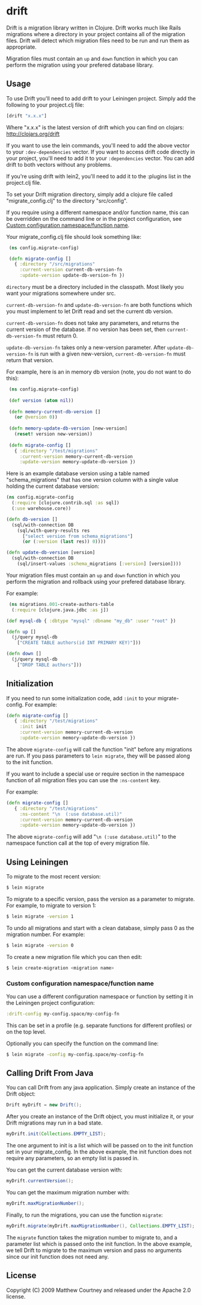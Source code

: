 # drift

Drift is a migration library written in Clojure. Drift works much like
Rails migrations where a directory in your project contains all of the
migration files. Drift will detect which migration files need to be
run and run them as appropriate.

Migration files must contain an `up` and `down` function in which you can
perform the migration using your prefered database library.

## Usage

To use Drift you'll need to add drift to your Leiningen
project. Simply add the following to your project.clj file:

```clojure
[drift "x.x.x"]
```

Where "x.x.x" is the latest version of drift which you can find on
clojars: http://clojars.org/drift

If you want to use the lein commands, you'll need to add the above
vector to your `:dev-dependencies` vector. If you want to access drift
code directly in your project, you'll need to add it to your
`:dependencies` vector. You can add drift to both vectors without any
problems.

If you're using drift with lein2, you'll need to add it to the :plugins list in the project.clj file.

To set your Drift migration directory, simply add a clojure file
called "migrate_config.clj" to the directory "src/config".

If you require using a different namespace and/or function name,
this can be overridden on the command line or in the project configuration,
see [Custom configuration namespace/function name](#custom-config-ns).

Your migrate_config.clj file should look something like:

```clojure
 (ns config.migrate-config)

 (defn migrate-config []
   { :directory "/src/migrations"
     :current-version current-db-version-fn
     :update-version update-db-version-fn })
```

`directory` must be a directory included in the classpath. Most likely you want your migrations somewhere under src.

`current-db-version-fn` and `update-db-version-fn` are both functions
which you must implement to let Drift read and set the current db
version.

`current-db-version-fn` does not take any parameters, and returns the
current version of the database. If no version has been set, then
`current-db-version-fn` must return 0.

`update-db-version-fn` takes only a new-version parameter. After
`update-db-version-fn` is run with a given new-version,
`current-db-version-fn` must return that version.

For example, here is an in memory db version (note, you do not want to
do this):

```clojure
 (ns config.migrate-config)
 
 (def version (atom nil))
 
 (defn memory-current-db-version []
   (or @version 0)) 
 
 (defn memory-update-db-version [new-version]
   (reset! version new-version))
 
 (defn migrate-config []
   { :directory "/test/migrations"
     :current-version memory-current-db-version
     :update-version memory-update-db-version })
```

Here is an example database version using a table named
"schema_migrations" that has one version column with a single value
holding the current database version:

```clojure
(ns config.migrate-config
  (:require [clojure.contrib.sql :as sql])
  (:use warehouse.core))

(defn db-version []
  (sql/with-connection DB
    (sql/with-query-results res 
      ["select version from schema_migrations"]
      (or (:version (last res)) 0))))

(defn update-db-version [version]
  (sql/with-connection DB
    (sql/insert-values :schema_migrations [:version] [version])))
```

Your migration files must contain an `up` and `down` function in which you
perform the migration and rollback using your prefered database library.

For example:

```clojure
 (ns migrations.001-create-authors-table
  (:require [clojure.java.jdbc :as j])

(def mysql-db { :dbtype "mysql" :dbname "my_db" :user "root" })

(defn up []
  (j/query mysql-db
    ["CREATE TABLE authors(id INT PRIMARY KEY)"]))

(defn down []
  (j/query mysql-db
    ["DROP TABLE authors"]))
```

## Initialization

If you need to run some initialization code, add `:init` to your
migrate-config. For example:

```clojure
(defn migrate-config []
   { :directory "/test/migrations"
     :init init
     :current-version memory-current-db-version
     :update-version memory-update-db-version })
```

The above `migrate-config` will call the function "init" before any
migrations are run. If you pass parameters to `lein migrate`, they
will be passed along to the init function.

If you want to include a special use or require section in the
namespace function of all migration files you can use the `:ns-content`
key.

For example:

```clojure
(defn migrate-config []
   { :directory "/test/migrations"
     :ns-content "\n  (:use database.util)"
     :current-version memory-current-db-version
     :update-version memory-update-db-version })
```

The above `migrate-config` will add "`\n (:use database.util)`" to the
namespace function call at the top of every migration file.

## Using Leiningen

To migrate to the most recent version:

```bash
$ lein migrate
```

To migrate to a specific version, pass the version as a parameter to
migrate. For example, to migrate to version 1:

```bash
$ lein migrate -version 1
```

To undo all migrations and start with a clean database, simply pass 0
as the migration number. For example:

```bash
$ lein migrate -version 0
```

To create a new migration file which you can then edit:

```bash
$ lein create-migration <migration name>
```

<a name="custom-config-ns"></a>
### Custom configuration namespace/function name

You can use a different configuration namespace or function by setting it in the Leiningen project configuration:

```clojure
:drift-config my-config.space/my-config-fn
```

This can be set in a profile (e.g. separate functions for different profiles) or on the top level.

Optionally you can specify the function on the command line:

```bash
$ lein migrate -config my-config.space/my-config-fn
```

## Calling Drift From Java

You can call Drift from any java application. Simply create an instance of the Drift object:

```java
Drift myDrift = new Drift();
```

After you create an instance of the Drift object, you must initialize it, or your Drift migrations may run in a bad state.

```java
myDrift.init(Collections.EMPTY_LIST);
```

The one argument to init is a list which will be passed on to the init function set in your migrate_config. In the above example, the init function does not require any parameters, so an empty list is passed in.

You can get the current database version with:

```java
myDrift.currentVersion();
```

You can get the maximum migration number with:

```java
myDrift.maxMigrationNumber();
```

Finally, to run the migrations, you can use the function `migrate`:

```java
myDrift.migrate(myDrift.maxMigrationNumber(), Collections.EMPTY_LIST);
```

The `migrate` function takes the migration number to migrate to, and a parameter list which is passed onto the init function. In the above example, we tell Drift to migrate to the maximum version and pass no arguments since our init function does not need any.

## License

Copyright (C) 2009 Matthew Courtney and released under the Apache 2.0
license.
